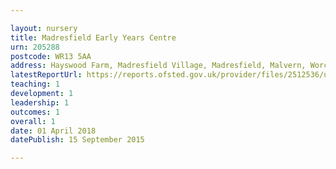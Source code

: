 ```yaml
---

layout: nursery
title: Madresfield Early Years Centre
urn: 205288
postcode: WR13 5AA
address: Hayswood Farm, Madresfield Village, Madresfield, Malvern, Worcestershire, WR13 5AA
latestReportUrl: https://reports.ofsted.gov.uk/provider/files/2512536/urn/205288.pdf
teaching: 1
development: 1
leadership: 1
outcomes: 1
overall: 1
date: 01 April 2018 
datePublish: 15 September 2015

---
```


